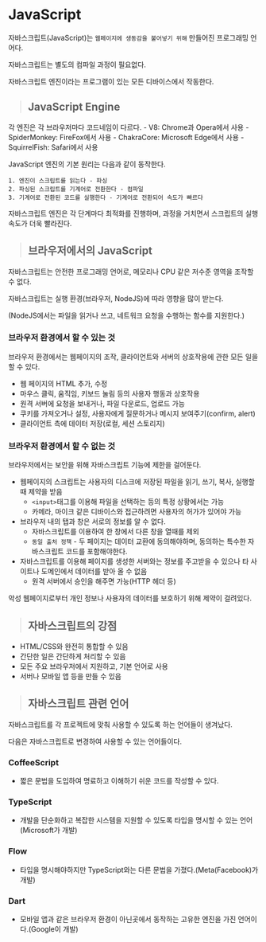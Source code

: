# JavaScript

자바스크립트(JavaScript)는 `웹페이지에 생동감을 불어넣기 위해` 만들어진 프로그래밍 언어다.

자바스크립트는 별도의 컴파일 과정이 필요없다.

자바스크립트 엔진이라는 프로그램이 있는 모든 디바이스에서 작동한다.

> ## JavaScript Engine

각 엔진은 각 브라우저마다 코드네임이 다르다. - V8: Chrome과 Opera에서 사용 - SpiderMonkey: FireFox에서 사용 - ChakraCore: Microsoft Edge에서 사용 - SquirrelFish: Safari에서 사용

JavaScript 엔진의 기본 원리는 다음과 같이 동작한다.

```
1. 엔진이 스크립트를 읽는다 - 파싱
2. 파싱된 스크립트를 기계어로 전환한다 - 컴파일
3. 기계어로 전환된 코드를 실행한다 - 기계어로 전환되어 속도가 빠르다
```

자바스크립트 엔진은 각 단계마다 최적화를 진행하며, 과정을 거치면서 스크립트의 실행 속도가 더욱 빨라진다.

> ## 브라우저에서의 JavaScript

자바스크립트는 안전한 프로그래밍 언어로, 메모리나 CPU 같은 저수준 영역을 조작할 수 없다.

자바스크립트는 실행 환경(브라우저, NodeJS)에 따라 영향을 많이 받는다.

(NodeJS에서는 파일을 읽거나 쓰고, 네트워크 요청을 수행하는 함수를 지원한다.)

### 브라우저 환경에서 할 수 있는 것

브라우저 환경에서는 웹페이지의 조작, 클라이언트와 서버의 상호작용에 관한 모든 일을 할 수 있다.

-   웹 페이지의 HTML 추가, 수정
-   마우스 클릭, 움직임, 키보드 눌림 등의 사용자 행동과 상호작용
-   원격 서버에 요청을 보내거나, 파일 다운로드, 업로드 가능
-   쿠키를 가져오거나 설정, 사용자에게 질문하거나 메시지 보여주기(confirm, alert)
-   클라이언트 측에 데이터 저장(로컬, 세션 스토리지)

### 브라우저 환경에서 할 수 없는 것

브라우저에서는 보안을 위해 자바스크립트 기능에 제한을 걸어둔다.

-   웹페이지의 스크립트는 사용자의 디스크에 저장된 파일을 읽기, 쓰기, 복사, 실행할 때 제약을 받음
    -   `<input>`태그를 이용해 파일을 선택하는 등의 특정 상황에서는 가능
    -   카메라, 마이크 같은 디바이스와 접근하려면 사용자의 허가가 있어야 가능
-   브라우저 내의 탭과 창은 서로의 정보를 알 수 없다.
    -   자바스크립트를 이용하여 한 창에서 다른 창을 열때를 제외
    -   `동일 출처 정책` - 두 페이지는 데이터 교환에 동의해야하며, 동의하는 특수한 자바스크립트 코드를 포함해야한다.
-   자바스크립트를 이용해 페이지를 생성한 서버와는 정보를 주고받을 수 있으나 타 사이트나 도메인에서 데이터를 받아 올 수 없음
    -   원격 서버에서 승인을 해주면 가능(HTTP 헤더 등)

악성 웹페이지로부터 개인 정보나 사용자의 데이터를 보호하기 위해 제약이 걸려있다.

> ## 자바스크립트의 강점

-   HTML/CSS와 완전히 통합할 수 있음
-   간단한 일은 간단하게 처리할 수 있음
-   모든 주요 브라우저에서 지원하고, 기본 언어로 사용
-   서버나 모바일 앱 등을 만들 수 있음

> ## 자바스크립트 관련 언어

자바스크립트를 각 프로젝트에 맞춰 사용할 수 있도록 하는 언어들이 생겨났다.

다음은 자바스크립트로 변경하여 사용할 수 있는 언어들이다.

### CoffeeScript

-   짧은 문법을 도입하여 명료하고 이해하기 쉬운 코드를 작성할 수 있다.

### TypeScript

-   개발을 단순화하고 복잡한 시스템을 지원할 수 있도록 타입을 명시할 수 있는 언어(Microsoft가 개발)

### Flow

-   타입을 명시해야하지만 TypeScript와는 다른 문법을 가졌다.(Meta(Facebook)가 개발)

### Dart

-   모바일 앱과 같은 브라우저 환경이 아닌곳에서 동작하는 고유한 엔진을 가진 언어이다.(Google이 개발)
